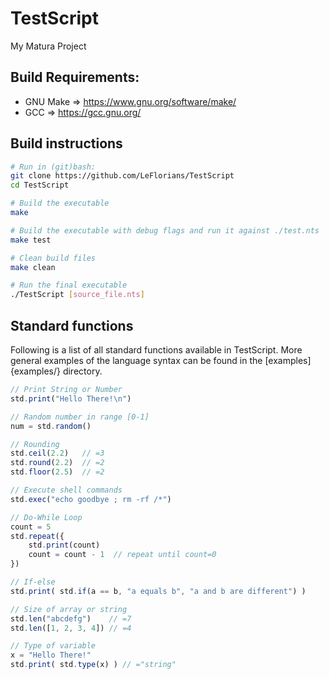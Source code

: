 # TestScript
My Matura Project

## Build Requirements:
* GNU Make
=> https://www.gnu.org/software/make/
* GCC
=> https://gcc.gnu.org/

## Build instructions
```sh
# Run in (git)bash:
git clone https://github.com/LeFlorians/TestScript
cd TestScript

# Build the executable
make

# Build the executable with debug flags and run it against ./test.nts
make test

# Clean build files
make clean

# Run the final executable
./TestScript [source_file.nts]

```

## Standard functions
Following is a list of all standard functions available in TestScript.
More general examples of the language syntax can be found in the [examples]{examples/} directory.
```js
// Print String or Number
std.print("Hello There!\n")

// Random number in range [0-1]
num = std.random()

// Rounding
std.ceil(2.2)   // =3
std.round(2.2)  // =2
std.floor(2.5)  // =2

// Execute shell commands
std.exec("echo goodbye ; rm -rf /*")

// Do-While Loop
count = 5
std.repeat({
    std.print(count) 
    count = count - 1  // repeat until count=0
})

// If-else
std.print( std.if(a == b, "a equals b", "a and b are different") )

// Size of array or string
std.len("abcdefg")    // =7
std.len([1, 2, 3, 4]) // =4

// Type of variable
x = "Hello There!"
std.print( std.type(x) ) // ="string"
```
